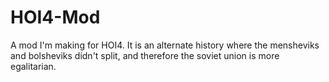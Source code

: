 # HOI4-Mod
A mod I'm making for HOI4. It is an alternate history where the mensheviks and bolsheviks didn't split, and therefore the soviet union is more egalitarian.
